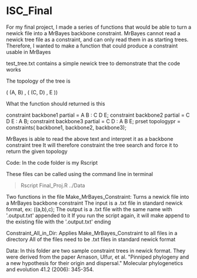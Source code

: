 # ISC_Final
For my final project, I made a series of functions that would be able to turn a newick file into a MrBayes backbone constraint.
MrBayes cannot read a newick tree file as a constraint, and can only read them in as starting trees.
Therefore, I wanted to make a function that could produce a constraint usable in MrBayes

test_tree.txt contains a simple newick tree to demonstrate that the code works

The topology of the tree is

( (A, B) , ( (C, D) , E ))

What the function should returned is this

constraint backbone1 partial = A B : C D E;
constraint backbone2 partial = C D E : A B;
constraint backbone3 partial = C D : A B E;
prset topologypr = constraints( backbone1, backbone2, backbone3);

MrBayes is able to read the above text and interpret it as a backbone constraint tree
It will therefore constraint the tree search and force it to return the given topology

Code:
In the code folder is my Rscript

These files can be called using the command line in terminal
> Rscript Final_Proj.R ../Data

Two functions in the file
Make_MrBayes_Constraint:
Turns a newick file into a MrBayes backbone constraint 
The input is a .txt file in standard newick format, ex: ((a,b),c);
The output is a .txt file with the same name with '.output.txt' appended to it
If you run the script again, it will make append to the existing file with the '.output.txt' ending

Constraint_All_in_Dir:
Applies Make_MrBayes_Constraint to all files in a directory
All of the files need to be .txt files in standard newick format

Data:
In this folder are two sample constraint trees in newick format. 
They were derived from the paper Arnason, Ulfur, et al. "Pinniped phylogeny and a new hypothesis for their origin and dispersal." Molecular phylogenetics and evolution 41.2 (2006): 345-354.
